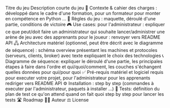 Titre du jeu
Description courte du jeu
🎯 Contexte & cahier des charges : développé dans le cadre d'une formation, pour un formateur pour monter en compétence en Python ...
🎲 Règles du jeu : maquette, déroulé d'une partie, conditions de victoire
🎮 Use cases:
pour l'administrateur : expliquer ce que peut/doit faire un administrateur qui souhaite lancer/administrer une arène de jeu avec des apprenants
pour le joueur : renvoyer vers README API
🖧 Architecture matériel (optionnel, peut être décrit avec le diagramme de séquence) : schéma overview présentant les machines et protocoles (serveurs, clients, broker) avec texte expliquant le choix des technologies
📞 Diagramme de séquence: expliquer le déroulé d'une partie, les principales étapes à faire dans l'ordre et qui/quoi/comment, les couches s'échangent quelles données pour qui/pour quoi
✅ Pré-requis
matériel et logiciel requis pour executer votre projet, pour l'administrateur
pour les apprenants rediriger vers README API
⚙️ Installation : step by step (commandes à executer par l'administrateur, paquets à installer ...)
🧪 Tests:
définition du plan de test ce qu'on attend quand on fait quoi
step by step pour lancer les tests
🛣️ Roadmap
🧑‍💻 Auteur
⚖️ License